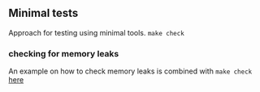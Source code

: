 ## Minimal tests
Approach for testing using minimal tools. `make check`

### checking for memory leaks
An example on how to check memory leaks is combined with `make check` [here](tree/Makefile)
